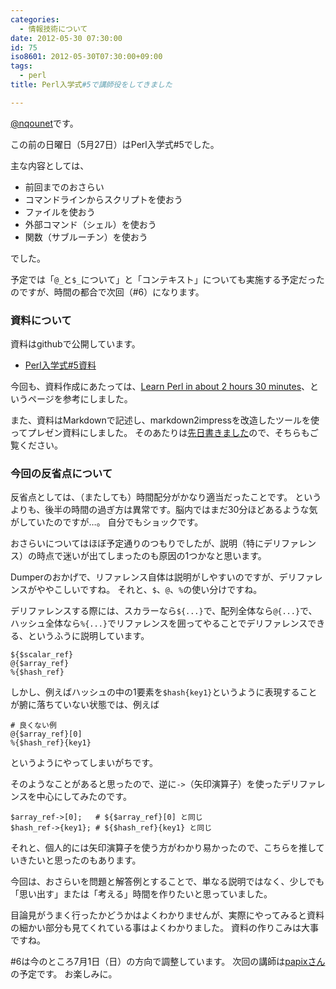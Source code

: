 ```yaml
---
categories:
  - 情報技術について
date: 2012-05-30 07:30:00
id: 75
iso8601: 2012-05-30T07:30:00+09:00
tags:
  - perl
title: Perl入学式#5で講師役をしてきました

---
```


<p><a href="https://twitter.com/nqounet">@nqounet</a>です。</p>

<p>この前の日曜日（5月27日）はPerl入学式#5でした。</p>

<p>主な内容としては、</p>

<ul><li>前回までのおさらい</li><li>コマンドラインからスクリプトを使おう</li><li>ファイルを使おう</li><li>外部コマンド（シェル）を使おう</li><li>関数（サブルーチン）を使おう</li></ul>

<p>でした。</p>

<p>予定では「<code>@_</code>と<code>$_</code>について」と「コンテキスト」についても実施する予定だったのですが、時間の都合で次回（#6）になります。</p>

<h3>資料について</h3>

<p>資料はgithubで公開しています。</p>

<ul><li><a href="http://nqounet.github.io/presentation/20120527_perlentrance5/">Perl入学式#5資料</a></li></ul>

<p>今回も、資料作成にあたっては、<a href="http://qntm.org/files/perl/perl.html">Learn Perl in about 2 hours 30 minutes</a>、というページを参考にしました。</p>

<p>また、資料はMarkdownで記述し、markdown2impressを改造したツールを使ってプレゼン資料にしました。 そのあたりは<a href="http://www.nishimiyahara.net/2012/05/30/073000">先日書きました</a>ので、そちらもご覧ください。</p>

<h3>今回の反省点について</h3>

<p>反省点としては、（またしても）時間配分がかなり適当だったことです。 というよりも、後半の時間の過ぎ方は異常です。脳内ではまだ30分ほどあるような気がしていたのですが…。 自分でもショックです。</p>

<p>おさらいについてはほぼ予定通りのつもりでしたが、説明（特にデリファレンス）の時点で迷いが出てしまったのも原因の1つかなと思います。</p>

<p>Dumperのおかげで、リファレンス自体は説明がしやすいのですが、デリファレンスがややこしいですね。 それと、<code>$</code>、<code>@</code>、<code>%</code>の使い分けですね。</p>

<p>デリファレンスする際には、スカラーなら<code>${...}</code>で、配列全体なら<code>@{...}</code>で、ハッシュ全体なら<code>%{...}</code>でリファレンスを囲ってやることでデリファレンスできる、というふうに説明しています。</p>

<pre><code>${$scalar_ref}<br>@{$array_ref}<br>%{$hash_ref}<br></code></pre>

<p>しかし、例えばハッシュの中の1要素を<code>$hash{key1}</code>というように表現することが腑に落ちていない状態では、例えば</p>

<pre><code># 良くない例<br>@{$array_ref}[0]<br>%{$hash_ref}{key1}<br></code></pre>

<p>というようにやってしまいがちです。</p>

<p>そのようなことがあると思ったので、逆に<code>-></code>（矢印演算子）を使ったデリファレンスを中心にしてみたのです。</p>

<pre><code>$array_ref->[0];   # ${$array_ref}[0] と同じ<br>$hash_ref->{key1}; # ${$hash_ref}{key1} と同じ<br></code></pre>

<p>それと、個人的には矢印演算子を使う方がわかり易かったので、こちらを推していきたいと思ったのもあります。</p>

<p>今回は、おさらいを問題と解答例とすることで、単なる説明ではなく、少しでも「思い出す」または「考える」時間を作りたいと思っていました。</p>

<p>目論見がうまく行ったかどうかはよくわかりませんが、実際にやってみると資料の細かい部分も見てくれている事はよくわかりました。 資料の作りこみは大事ですね。</p>

<p>#6は今のところ7月1日（日）の方向で調整しています。 次回の講師は<a href="https://twitter.com/__papix__">papixさん</a>の予定です。 お楽しみに。</p>
    	